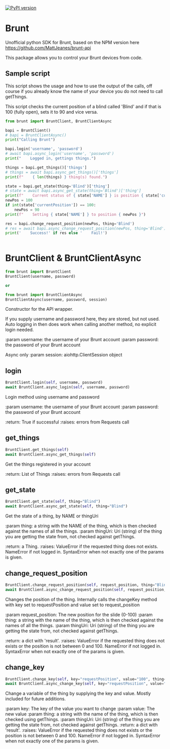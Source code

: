 [![PyPI version](https://badge.fury.io/py/brunt.svg)](https://badge.fury.io/py/brunt)

# Brunt
Unofficial python SDK for Brunt, based on the NPM version here https://github.com/MattJeanes/brunt-api

This package allows you to control your Brunt devices from code.

## Sample script

This script shows the usage and how to use the output of the calls, off course if you already know the name of your device you do not need to call getThings.

This script checks the current position of a blind called 'Blind' and if that is 100 (fully open), sets it to 90 and vice versa.

```python
from brunt import BruntClient, BruntClientAsync

bapi = BruntClient() 
# bapi = BruntClientAsync()
print("Calling Brunt")

bapi.login('username', 'password')
# await bapi.async_login('username', 'password')
print("    Logged in, gettings things.")

things = bapi.get_things()['things']
# things = await bapi.async_get_things()['things']
print(f"    { len(things) } thing(s) found.")

state = bapi.get_state(thing='Blind')['thing']
# state = await bapi.async_get_state(thing='Blind')['thing']
print(f"    Current status of { state['NAME'] } is position { state['currentPosition'] }")
newPos = 100
if int(state['currentPosition']) == 100:
    newPos = 90
print(f"    Setting { state['NAME'] } to position { newPos }")

res = bapi.change_request_position(newPos, thing='Blind')
# res = await bapi.async_change_request_position(newPos, thing='Blind')
print('    Success!' if res else '    Fail!')
    
```
<h1 id="brunt.BruntClient">BruntClient & BruntClientAsync</h1>

```python
from brunt import BruntClient
BruntClient(username, password)

or 

from brunt import BruntClientAsync
BruntClientAsync(username, password, session)
```
Constructor for the API wrapper.

If you supply username and password here, they are stored, but not used.
Auto logging in then does work when calling another method, no explicit login needed.

:param username: the username of your Brunt account
:param password: the password of your Brunt account

Async only :param session: aiohttp.ClientSession object

<h2 id="brunt.BruntClient.login">login</h2>

```python
BruntClient.login(self, username, password)
await BruntClient.async_login(self, username, password)
```
Login method using username and password

:param username: the username of your Brunt account
:param password: the password of your Brunt account

:return: True if successful
:raises: errors from Requests call

<h2 id="brunt.brunt.BruntClient.getThings">get_things</h2>

```python
BruntClient.get_things(self)
await BruntClient.async_get_things(self)
```
Get the things registered in your account

:return: List of Things
:raises: errors from Requests call

<h2 id="brunt.brunt.BruntClient.getState">get_state</h2>

```python
BruntClient.get_state(self, thing="Blind")
await BruntClient.async_get_state(self, thing="Blind")
```
Get the state of a thing, by NAME or thingUri

:param thing: a string with the NAME of the thing, which is then checked against the names of all the things.
:param thingUri: Uri (string) of the thing you are getting the state from, not checked against getThings.

:return: a Thing.
:raises: ValueError if the requested thing does not exists. NameError if not logged in. SyntaxError when
    not exactly one of the params is given.

<h2 id="brunt.brunt.BruntClient.changeRequestPosition">change_request_position</h2>

```python
BruntClient.change_request_position(self, request_position, thing="Blind")
await BruntClient.async_change_request_position(self, request_position, thing="Blind")
```
Changes the position of the thing. Internally calls the changeKey method with key set to
requestPosition and value set to request_position

:param request_position: The new position for the slide (0-100)
:param thing: a string with the name of the thing, which is then checked against the names of all the things.
:param thingUri: Uri (string) of the thing you are getting the state from, not checked against getThings.

:return: a dict with 'result'.
:raises: ValueError if the requested thing does not exists or the position is not between 0 and 100.
    NameError if not logged in. SyntaxError when not exactly one of the params is given.

<h2 id="brunt.brunt.BruntClient.changeKey">change_key</h2>

```python
BruntClient.change_key(self, key="requestPosition", value="100", thing="Blind")
await BruntClient.async_change_key(self, key="requestPosition", value="100", thing="Blind")
```
Change a variable of the thing by supplying the key and value. Mostly included for future additions.

:param key: The key of the value you want to change
:param value: The new value
:param thing: a string with the name of the thing, which is then checked using getThings.
:param thingUri: Uri (string) of the thing you are getting the state from, not checked against getThings.
:return: a dict with 'result'.
:raises: ValueError if the requested thing does not exists or the position is not between 0 and 100. 
    NameError if not logged in. SyntaxError when not exactly one of the params is given. 

